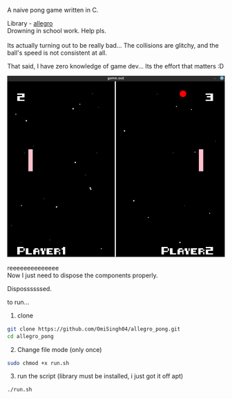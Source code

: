 A naive pong game written in C. <br>

Library - [allegro](https://liballeg.org/) <br>
Drowning in school work. Help pls. <br>
<br>
Its actually turning out to be really bad... The collisions are glitchy, and the ball's speed is not consistent at all. <br>

That said, I have zero knowledge of game dev... Its the effort that matters :D <br>

![Game!](pics/image.png)

reeeeeeeeeeeeee<br>
Now I just need to dispose the components properly. <br>

Dispossssssed. <br>

to run... <br>

1) clone
```bash
git clone https://github.com/OmiSingh04/allegro_pong.git
cd allegro_pong
```

2) Change file mode (only once)

```bash
sudo chmod +x run.sh
```

3) run the script (library must be installed, i just got it off apt)

```bash
./run.sh
```
